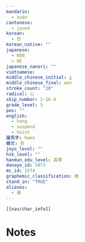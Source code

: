 ```yaml
---
mandarin:
  - xuán
cantonese:
  - jyun4
korean:
  - 현
korean_native: ""
japanese:
  - KEN
  - KE
japanese_nanori: ""
vietnamese:
middle_chinese_initial: ɣ
middle_chinese_final: wen
stroke_count: "20"
radical: 心
skip_number: 2-16-4
grade_level: 5
pos: ""
english:
  - hang
  - suspend
  - hoist
羅馬字: hwen
韓文: 훤
joyo_level: ""
hsk_level: ""
hanmun_edu_level: 高等
danayo_id: 5073
mc_id: 1574
graphemic_classification: 絶
stand_in: "TRUE"
aliases:
  - 悬
---
```

```meta-bind-embed
[[nav/char_info]]
```

# Notes
